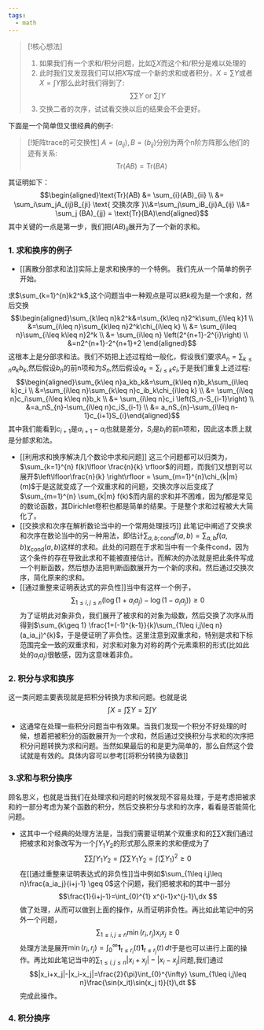```yaml
---
tags:
  - math
---
```


> [!核心想法]
> 1. 如果我们有一个求和/积分问题，比如$\sum X$而这个和/积分是难以处理的
> 2. 此时我们又发现我们可以把$X$写成一个新的求和或者积分，$X=\sum Y$或者$X =\int Y$那么此时我们得到了:
> $$\sum \sum Y \text{ or }\sum \int Y$$
> 3. 交换二者的次序，试试看交换以后的结果会不会更好。

下面是一个简单但又很经典的例子:

> [!矩阵trace的可交换性]
> $A=(a_{ij}),B=(b_{ij})$分别为两个n阶方阵那么他们的迹有关系:
> $$\text{Tr}(AB) = \text{Tr}(BA)$$

其证明如下：
$$\begin{aligned}\text{Tr}(AB) &= \sum_{i}(AB)_{ii} \\ &= \sum_i\sum_jA_{ij}B_{ji} \text{ 交换次序 }\\&=\sum_j\sum_iB_{ji}A_{ij} \\&= \sum_j (BA)_{jj} = \text{Tr}(BA)\end{aligned}$$
其中关键的一点是第一步，我们把$(AB)_{ii}$展开为了一个新的求和。

### 1. 求和换序的例子

* [[离散分部求和法]]实际上是求和换序的一个特例。
我们先从一个简单的例子开始。

求$\sum_{k=1}^{n}k2^k$,这个问题当中一种观点是可以把$k$视为是一个求和，然后交换$$\begin{aligned}\sum_{k\leq n}k2^k&=\sum_{k\leq n}2^k\sum_{i\leq k}1 \\ &=\sum_{i\leq n}\sum_{k\leq n}2^k\chi_{i\leq k} \\ &= \sum_{i\leq n}\sum_{i\leq k\leq n}2^k \\ &= \sum_{i\leq n} \left(2^{n+1}-2^{i}\right) \\ &=n2^{n+1}-2^{n+1}+2 \end{aligned}$$
这根本上是分部求和法。我们不妨把上述过程给一般化，假设我们要求$A_n = \sum_{k\leq n} a_k b_k$,然后假设$b_n$的前n项和为$S_n$,然后假设$a_k = \sum_{i\leq k} c_i$,于是我们重复上述过程:
$$\begin{aligned}\sum_{k\leq n}a_kb_k&=\sum_{k\leq n}b_k\sum_{i\leq k}c_i \\ &=\sum_{i\leq n}\sum_{k\leq n}c_ib_k\chi_{i\leq k} \\ &= \sum_{i\leq n}c_i\sum_{i\leq k\leq n}b_k \\ &= \sum_{i\leq n}c_i \left(S_n-S_{i-1}\right) \\ &=a_nS_{n}-\sum_{i\leq n}c_iS_{i-1} \\ &= a_nS_{n}-\sum_{i\leq n-1}c_{i+1}S_{i}\end{aligned}$$其中我们能看到$c_{i+1}$是$a_{i+1}-a_i$也就是差分，$S_i$是$b_i$的前n项和，因此这本质上就是分部求和法。
* [[利用求和换序解决几个数论中求和问题]] 这三个问题都可以归类为，$\sum_{k=1}^{n} f(k)\lfloor \frac{n}{k} \rfloor$的问题，而我们又想到可以展开$\left\lfloor\frac{n}{k} \right\rfloor = \sum_{m=1}^{n}\chi_{k|m}(m)$于是这就变成了一个双重求和的问题，交换次序以后变成了$\sum_{m=1}^{n} \sum_{k|m} f(k)$而内层的求和并不困难，因为$f$都是常见的数论函数，其Dirichlet卷积也都是简单的结果。于是整个求和过程被大大简化了。
* [[交换求和次序在解析数论当中的一个常用处理技巧]] 此笔记中阐述了交换求和次序在数论当中的另一种用法，即估计$\sum_{a,b;\text{cond}}f(a,b)=\sum_{a,b}f(a,b)\chi_{\text{cond}}(a,b)$这样的求和。此处的问题在于求和当中有一个条件cond，因为这个条件的存在导致此求和不能被直接估计。而解决的办法就是把此条件写成一个判断函数，然后想办法把判断函数展开为一个新的求和。然后通过交换次序，简化原来的求和。
* [[通过重整来证明表达式的非负性]]当中有这样一个例子，$$\sum_{1\leq i,j\leq
n}\left(\log(1+a_ia_j)-\log(1-a_ia_j)\right) \geq
0$$为了证明此对象非负，我们展开了被求和的对象为级数，然后交换了次序从而得到$\sum_{k\geq 1} \frac{1+(-1)^{k-1}}{k}\sum_{1\leq i,j\leq n}(a_ia_j)^{k}$，于是便证明了非负性。这里注意到双重求和，特别是求和下标范围完全一致的双重求和，对求和对象为对称的两个元素乘积的形式(比如此处的$a_ia_j$)很敏感，因为这意味着非负。



### 2. 积分与求和换序
这一类问题主要表现就是把积分转换为求和问题。也就是说$$\int X = \int \sum Y = \sum \int Y$$
* 这通常在处理一些积分问题当中有效果。当我们发现一个积分不好处理的时候，想着把被积分的函数展开为一个求和，然后通过交换积分与求和的次序把积分问题转换为求和问题。当然如果最后的和是更为简单的，那么自然这个尝试就是有效的。具体内容可以参考[[将积分转换为级数]]
### 3.求和与积分换序
顾名思义，也就是当我们在处理求和问题的时候发现不容易处理，于是考虑把被求和的一部分考虑为某个函数的积分，然后交换积分与求和的次序，看看是否能简化问题。

* 这其中一个经典的处理方法是，当我们需要证明某个双重求和的$\sum \sum X$我们通过把被求和对象改写为一个$\int Y_1Y_2$的形式那么原来的求和便成为了$$\sum\sum\int Y_1 Y_2 = \int\sum\sum Y_1Y_2 = \int(\sum Y_1)^2\geq 0$$在[[通过重整来证明表达式的非负性]]当中例如$\sum_{1\leq i,j\leq n}\frac{a_ia_j}{i+j-1} \geq 0$这个问题，我们把被求和的其中一部分$$\frac{1}{i+j-1}=\int_{0}^{1} x^{i-1}x^{j-1}\,dx $$做了处理，从而可以做到上面的操作，从而证明非负性。再比如此笔记中的另外一个问题，$$\sum_{1\leq i,j\leq n} \min(r_i,r_j)x_ix_j \geq 0$$处理方法是展开$\min(r_i,r_j) =\int_{0}^{\infty} \mathbf{1}_{t\leq r_i}(t)\mathbf{1}_{t\leq r_j}(t)\,dt$于是也可以进行上面的操作。再比如此笔记当中的$\sum_{1\leq i,j\leq n}|x_i+x_j|-|x_i-x_j|$问题,我们通过$$|x_i+x_j|-|x_i-x_j|=\frac{2}{\pi}\int_{0}^{\infty} \sum_{1\leq i,j\leq n}\frac{\sin(x_it)\sin(x_j t)}{t}\,dt $$完成此操作。

### 4. 积分换序



